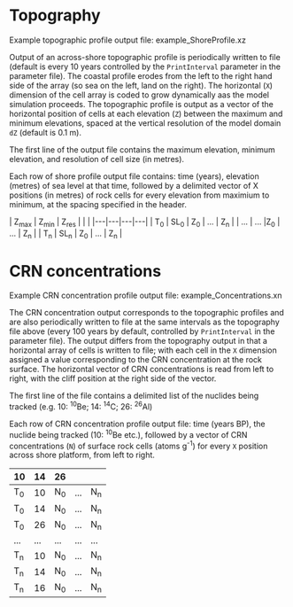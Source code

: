 Topography
===
Example topographic profile output file: example_ShoreProfile.xz

Output of an across-shore topographic profile is periodically written to file (default is every 10 years controlled by the `PrintInterval` parameter in the parameter file). The coastal profile erodes from  the left to the right hand side of the array (so sea on the left, land on the right). The horizontal (`X`) dimension of the cell array is coded to grow dynamically aas the model simulation proceeds. The topographic profile is output as a vector of the horizontal position of cells at each elevation (`Z`) between the maximum and minimum elevations, spaced at the vertical resolution of the model domain `dZ` (default is 0.1 m).

The first line of the output file contains the maximum elevation, minimum elevation, and resolution of cell size (in metres).

Each row of shore profile output file contains: time (years), elevation (metres) of sea level at that time, followed by a delimited vector of X positions (in metres) of rock cells for every elevation from maximium to minimum, at the spacing specified in the header.

| Z<sub>max</sub> | Z<sub>min</sub> | Z<sub>res</sub> | | |
|---|---|---|---|
| T<sub>0</sub> | SL<sub>0</sub> | Z<sub>0</sub> | ... | Z<sub>n</sub> |
| ... | ... |Z<sub>0</sub> | ... | Z<sub>n</sub> |
| T<sub>n</sub> | SL<sub>n</sub> | Z<sub>0</sub> | ... | Z<sub>n</sub> |

CRN concentrations
===

Example CRN concentration profile output file: example_Concentrations.xn

The CRN concentration output corresponds to the topographic profiles and are also periodically written to file at the same intervals as the topography file above (every 100 years by default, controlled by `PrintInterval` in the parameter file). The output differs from the topography output in that a horizontal array of cells is written to file; with each cell in the `X` dimension assigned a value corresponding to the CRN concentration at the rock surface. The horizontal vector of CRN concentrations is read from left to right, with the cliff position at the right side of the vector. 

The first line of the file contains a delimited list of the nuclides being tracked (e.g. 10: <sup>10</sup>Be; 14: <sup>14</sup>C; 26: <sup>26</sup>Al) 

Each row of CRN concentration profile output file: time (years BP), the nuclide being tracked (10: <sup>10</sup>Be etc.), followed by a vector of CRN concentrations (`N`) of surface rock cells (atoms g<sup>-1</sup>) for every `X` position across shore platform, from left to right. 

| 10 | 14 | 26 | | |
|---|---|---|---|---|
| T<sub>0</sub> | 10 | N<sub>0</sub> | ... | N<sub>n</sub> |
| T<sub>0</sub> | 14 | N<sub>0</sub> | ... | N<sub>n</sub> |
| T<sub>0</sub> | 26 | N<sub>0</sub> | ... | N<sub>n</sub> |
| ... | ... | ... | ... | ... |
| T<sub>n</sub> | 10 | N<sub>0</sub> | ... | N<sub>n</sub> |
| T<sub>n</sub> | 14 | N<sub>0</sub> | ... | N<sub>n</sub> |
| T<sub>n</sub> | 16 | N<sub>0</sub> | ... | N<sub>n</sub> |